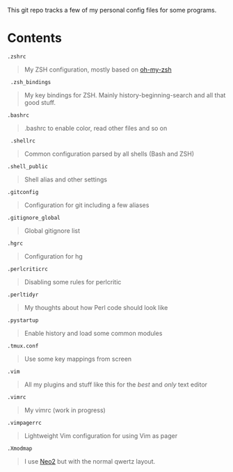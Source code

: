 This git repo tracks a few of my personal config files for some programs.

# Contents

`.zshrc`
> My ZSH configuration, mostly based on [oh-my-zsh][]

` .zsh_bindings`
> My key bindings for ZSH. Mainly history-beginning-search and all that good stuff.

`.bashrc`
> .bashrc to enable color, read other files and so on

` .shellrc`
> Common configuration parsed by all shells (Bash and ZSH)

`.shell_public`
> Shell alias and other settings

`.gitconfig`
> Configuration for git including a few aliases

`.gitignore_global`
> Global gitignore list

`.hgrc`
> Configuration for hg

`.perlcriticrc`
> Disabling some rules for perlcritic

`.perltidyr`
> My thoughts about how Perl code should look like

`.pystartup`
> Enable history and load some common modules

`.tmux.conf`
> Use some key mappings from screen

`.vim`
> All my plugins and stuff like this for the *best* and *only* text editor

`.vimrc`
> My vimrc (work in progress)

`.vimpagerrc`
> Lightweight Vim configuration for using Vim as pager

`.Xmodmap`
> I use [Neo2][] but with the normal qwertz layout.

[oh-my-zsh]: http://github.com/robbyrussell/oh-my-zsh
[Neo2]: http://www.neo-layout.org/
